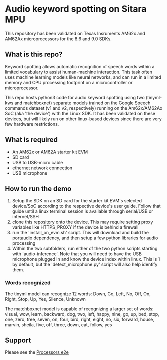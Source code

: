 # Audio keyword spotting on Sitara MPU

This repository has been validated on Texas Insruments AM62x and AM62Ax microprocessors for the 8.6 and 9.0 SDKs. 

## What is this repo?

Keyword spotting allows automatic recognition of speech words within a limited vocabulary to assist human-machine interaction. This task often uses machine learning models like neural networks, and can run in a limited memory and CPU processing footprint on a microcontroller or microprocessor. 

This repo hosts python3 code for audio keyword spotting using two (tinyml-kws and matchboxnet) separate models trained on the Google Speech commands dataset (v1 and v2, respectively) running on the Am62x/AM62Ax SoC (aka 'the device') with the Linux SDK. It has been validated on these devices, but will likely run on other linux-based devices since there are very few hardware restrictions. 

## What is required

* An AM62x or AM62A starter kit EVM
* SD card
* USB to USB-micro cable
* ethernet network connection
* USB microphone

## How to run the demo

1. Setup the SDK on an SD card for the starter kit EVM's selected device/SoC according to the respective device's user guide. Follow that guide until a linux terminal session is available through serial/USB or internet/SSH
2. clone this repository onto the device. This may require setting proxy variables like HTTPS_PROXY if the device is behind a firewall
3. run the 'install_on_evm.sh' script. This will download and build the portaudio dependency, and then setup a few python libraries for audio processing
4. Within the two subfolders, run either of the two python scripts starting with 'audio-inference'. Note that you will need to have the USB microphone plugged in and know the device index within linux. This is 1 by default, but the 'detect_microphone.py' script will also help identify them. 

### Words recognized

The tinyml model can recognize 12 words: Down, Go, Left, No, Off, On, Right, Stop, Up, Yes, Silence, Unknown

The matchboxnet model is capable of recognizing a larger set of words: visual, wow, learn, backward, dog, two, left, happy, nine, go, up, bed, stop, one, zero, tree, seven, on, four, bird, right, eight, no, six, forward, house, marvin, sheila, five, off, three, down, cat, follow, yes

## Support

Please see the [Processors e2e](https://e2e.ti.com/support/processors-group/processors/f/processors-forum)
